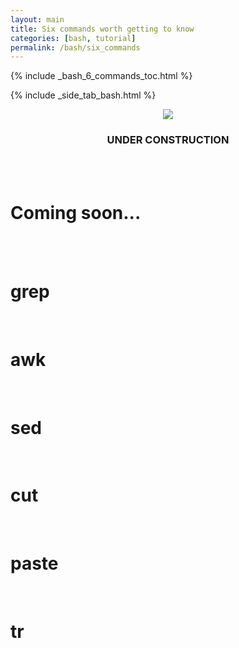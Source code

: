 ```yaml
---
layout: main
title: Six commands worth getting to know
categories: [bash, tutorial]
permalink: /bash/six_commands
---
```


{% include _bash_6_commands_toc.html %}

{% include _side_tab_bash.html %}

<center><img src="{{ site.url }}/images/under_construction.jpeg"></center>
<center><h3>UNDER CONSTRUCTION</h3></center>
<br>
<br>

# Coming soon...  
<br>
<br>

# grep  
<br>

# awk  
<br>

# sed  
<br>

# cut  
<br>

# paste  
<br>

# tr  
<br>
